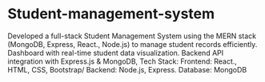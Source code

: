 # Student-management-system
Developed a full-stack Student Management System using the MERN stack (MongoDB, Express, React., Node.js) to manage student records efficiently. Dashboard with real-time student data visualization. Backend API integration with Express.js &amp; MongoDB,  Tech Stack:  Frontend: React., HTML, CSS, Bootstrap/  Backend: Node.js, Express.  Database: MongoDB
